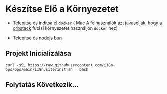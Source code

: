 # Készítse Elő a Környezetet

* Telepítse és indítsa el `docker` ( Mac A felhasználók azt javasolják, hogy a [orbstack](https://orbstack.dev) futási környezetet használjon `docker` hez)

* Telepítse és [nodejs](https://nodejs.org/en/download/package-manager) [bun](https://bun.sh/docs/installation)

## Projekt Inicializálása

```
curl -sSL https://raw.githubusercontent.com/i18n-ops/ops/main/i18n.site/init.sh | bash
```

## Folytatás Következik…